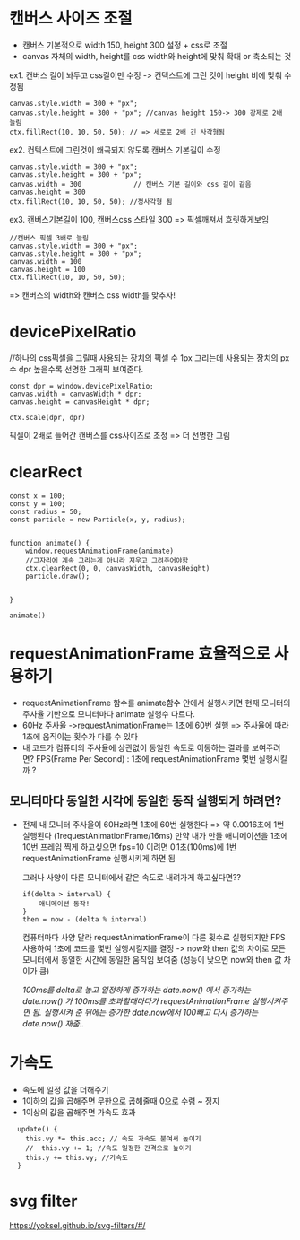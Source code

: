 # 캔버스 사이즈 조절

- 캔버스 기본적으로 width 150, height 300 설정 + css로 조절
- canvas 자체의 width, height를 css width와 height에 맞춰 확대 or 축소되는 것

ex1. 캔버스 길이 놔두고 css길이만 수정 -> 컨텍스트에 그린 것이 height 비에 맞춰 수정됨

```
canvas.style.width = 300 + "px";
canvas.style.height = 300 + "px"; //canvas height 150-> 300 강제로 2배 늘림
ctx.fillRect(10, 10, 50, 50); // => 세로로 2배 긴 사각형됨

```

ex2. 컨텍스트에 그린것이 왜곡되지 않도록 캔버스 기본길이 수정

```
canvas.style.width = 300 + "px";
canvas.style.height = 300 + "px";
canvas.width = 300             // 캔버스 기본 길이와 css 길이 같음
canvas.height = 300
ctx.fillRect(10, 10, 50, 50); //정사각형 됨
```

ex3. 캔버스기본길이 100, 캔버스css 스타일 300 => 픽셀깨져서 흐릿하게보임

```
//캔버스 픽셀 3배로 늘림
canvas.style.width = 300 + "px";
canvas.style.height = 300 + "px";
canvas.width = 100
canvas.height = 100
ctx.fillRect(10, 10, 50, 50);
```

=> 캔버스의 width와 캔버스 css width를 맞추자!

# devicePixelRatio

//하나의 css픽셀을 그릴때 사용되는 장치의 픽셀 수
1px 그리는데 사용되는 장치의 px수
dpr 높을수록 선명한 그래픽 보여준다.

```
const dpr = window.devicePixelRatio;
canvas.width = canvasWidth * dpr;
canvas.height = canvasHeight * dpr;

ctx.scale(dpr, dpr)

```

픽셀이 2배로 들어간 캔버스를 css사이즈로 조정 => 더 선명한 그림

# clearRect

```
const x = 100;
const y = 100;
const radius = 50;
const particle = new Particle(x, y, radius);


function animate() {
	window.requestAnimationFrame(animate)
	//그자리에 계속 그리는게 아니라 지우고 그려주어야함
	ctx.clearRect(0, 0, canvasWidth, canvasHeight)
	particle.draw();


}

animate()
```

# requestAnimationFrame 효율적으로 사용하기

- requestAnimationFrame 함수를 animate함수 안에서 실행시키면 현재 모니터의 주사율 기반으로 모니터마다 animate 실행수 다르다.
- 60Hz 주사율 ->requestAnimationFrame는 1초에 60번 실행
  => 주사율에 따라 1초에 움직이는 횟수가 다를 수 있다
- 내 코드가 컴퓨터의 주사율에 상관없이 동일한 속도로 이동하는 결과를 보여주려면?
  FPS(Frame Per Second) : 1초에 requestAnimationFrame 몇번 실행시킬까 ?

## 모니터마다 동일한 시각에 동일한 동작 실행되게 하려면?

- 전제
  내 모니터 주사율이 60Hz라면 1초에 60번 실행한다
  => 약 0.0016초에 1번 실행된다 (1requestAnimationFrame/16ms)
  만약 내가 만들 애니메이션을 1초에 10번 프레임 찍게 하고싶으면
  fps=10 이려면 0.1초(100ms)에 1번 requestAnimationFrame 실행시키게 하면 됨

  그러나 사양이 다른 모니터에서 같은 속도로 내려가게 하고싶다면??

  ```
  if(delta > interval) {
      애니메이션 동작!
  }
  then = now - (delta % interval)
  ```

  컴퓨터마다 사양 달라 requestAnimationFrame이 다른 횟수로 실행되지만 FPS사용하여 1초에 코드를 몇번 실행시킬지를 결정
  -> now와 then 값의 차이로 모든 모니터에서 동일한 시간에 동일한 움직임 보여줌 (성능이 낮으면 now와 then 값 차이가 큼)

  _100ms를 delta로 놓고 일정하게 증가하는 date.now() 에서
  증가하는 date.now() 가 100ms를 초과할때마다가 requestAnimationFrame 실행시켜주면 됨. 실행시켜 준 뒤에는 증가한 date.now에서 100빼고 다시 증가하는 date.now() 재줌.._

# 가속도

- 속도에 일정 값을 더해주기
- 1이하의 값을 곱해주면 무한으로 곱해줄때 0으로 수렴 ~ 정지
- 1이상의 값을 곱해주면 가속도 효과

```
  update() {
    this.vy *= this.acc; // 속도 가속도 붙여서 높이기
    //  this.vy += 1; //속도 일정한 간격으로 높이기
    this.y += this.vy; //가속도
  }
```

# svg filter

https://yoksel.github.io/svg-filters/#/
